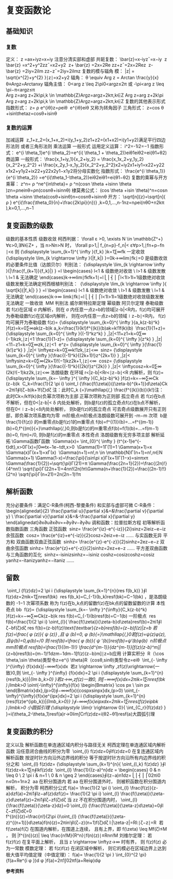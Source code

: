# 复变函数论
## 基础知识
### 复数
​定义： z =ax+iyz=x+iy 
​注意分清实部和虚部
​共轭复数： \bar{z}=x-iyzˉ=x−iy 
​ z \bar{z} =x^2+y^2zzˉ=x2+y2 
​ z+ \bar{z} =2x=2Re zz+zˉ=2x=2Rez 
​ z- \bar{z} =2iy=2iIm zz−zˉ=2iy=2iImz 
​复数的模与辐角
​模： |z| = \sqrt{x^{2}+y^{2} }∣z∣=x2+y2​ 
​辐角： θ \equiv Arg z = Arctan \frac{y}{x}θ≡Argz=Arctanxy​ 
​辐角主值：
 0<arg z \leq 2\pi0<argz≤2π
或
 -\pi<arg z \leq \pi−π<argz≤π  
 Arg z=arg z+2k\pi,k \in \mathbb{Z}Argz=argz+2kπ,k∈Z ​Arg z=arg z+2k\pi Arg z=arg z+2k\pi,k \in \mathbb{Z}Argz=argz+2kπ,k∈Z 
​复数的其他表示形式
​指数形式： z= ρ e^{iθ}z=ρeiθ 
​ e^{iθ}eiθ 又称为转角因子
​三角形式： z=cos θ +isin\thetaz=cosθ+isinθ 

### ​复数的运算
​加减运算
​ z_1+z_2=(x_1+x_2)+i(y_1+y_2)z1​+z2​=(x1​+x2​)+i(y1​+y2​) 
​满足平行四边形法则
或者三角形法则
​乘法运算
​一般形式
​运用定义运算：
 i^2=-1i2=−1 
​指数形式：
 e^{i \theta_1}e^{i \theta_2}=e^{i( \theta_1 + \theta_2)}eiθ1​eiθ2​=ei(θ1​+θ2​) 
​商运算
​一般形式：
 \frac{x_1+iy_1}{x_2+iy_2} = \frac{x_1x_2+y_1y_2}{x_2^2+y_2^2} +i \frac{x_2y_1-x_1y_2}{x_2^2+y_2^2}x2​+iy2​x1​+iy1​​=x22​+y22​x1​x2​+y1​y2​​+ix22​+y22​x2​y1​−x1​y2​​ 
​将分母实数化
​指数形式：
 \frac{e^{i \theta_1}}{e^{i \theta_2}} =e^{i(\theta_1-\theta_2)}eiθ2​eiθ1​​=ei(θ1​−θ2​) 
​复数的乘幂与开方
​乘幂： 
z^n= ρ ^ne^{in\theta}= ρ ^n(cosn \theta +isinn \theta )zn=ρneinθ=ρn(cosnθ+isinnθ) 
​棣莫弗公式：
(cos \theta +isin \theta)^n=cosn \theta +isinn \theta(cosθ+isinθ)n=cosnθ+isinnθ 
​开方：
 \sqrt[n]{z}=\sqrt[n]{ ρ } e^{i(\frac{\theta_0}{n}+\frac{2k\pi}{n})} ,k=0,1,…,n-1nz​=nρ​ei(nθ0​​+n2kπ​),k=0,1,…,n−1 

## ​复变函数的级数
​级数的基本性质
​级数收敛
​柯西判据：
 \forall ε >0, \exists N \in \mathbb{Z^+}∀ε>0,∃N∈Z+ ，当 n>Nn>N 时，
 \forall p>1,| f_{n+p}-f_n|< ε∀p>1,∣fn+p​−fn​∣<ε 
则 {\displaystyle \sum_{k=1}^{ \infty }{f_k} }k=1∑∞​fk​ 一定收敛
​ {\displaystyle \lim_{k \rightarrow \infty }{|f_k|} }=0k→∞lim​∣fk​∣=0 是级数收敛的必要条件
​比值（达朗贝尔）判别法：
 {\displaystyle \lim_{k \rightarrow \infty }{|\frac{f_{k+1}}{f_k}|} } =l \begin{cases} l<1 & 级数绝对收敛 \\ l>1 & 级数发散 \\ l=1 & 无法确定 \end{cases}k→∞lim​∣fk​fk+1​​∣=l⎩⎪⎨⎪⎧​l<1l>1l=1​级数绝对收敛级数发散无法确定​ 
柯西根植判别法：
​ {\displaystyle \lim_{k \rightarrow \infty }{ \sqrt[k]{|f_k|} } } =l \begin{cases} l<1 & 级数绝对收敛 \\ l>1 & 级数发散 \\ l=1 & 无法确定 \end{cases}k→∞
lim​
k∣fk​∣​=l⎩⎪⎨⎪⎧​l<1l>1l=1​级数绝对收敛级数发散无法确定​ 
​一致收敛
​ MM 判别法
​威尔斯特拉斯定理
​幂级数
​阿贝尔定理
​泰勒级数
​若 f(z)在区域 σ 内解析，则在 σ 内任意一点z=b的领域|z-b|<R内，f(z)均可展开为泰勒级数f(z)在区域σ内解析，
则在σ内任意一点z=b的领域∣z−b∣<R内，
f(z)均可展开为泰勒级数 
 f(z)= {\displaystyle \sum_{k=0}^{ \infty }{a_k(z-b)^k} }f(z)=k=0∑∞​ak​(z−b)k 
​ a_k=\frac{1}{k!}f^{(k)}(b)ak​=k!1​f(k)(b) 
​ \frac{1}{1+z}= {\displaystyle \sum_{k=0}^{ \infty }{(-1)^kz^k} } ,|z|<11+z1​=k=0∑∞​(−1)kzk,∣z∣<1 
​ \frac{1}{1-z}= {\displaystyle \sum_{k=0}^{ \infty }{z^k} } ,|z|<11−z1​=k=0∑∞​zk,∣z∣<1 
​ e^z= {\displaystyle \sum_{k=0}^{ \infty }{\frac{1}{k!}z^k} } ,|z|< \inftyez=k=0∑∞​k!1​zk,∣z∣<∞ 
​ sinz= {\displaystyle \sum_{k=0}^{ \infty }{\frac{(-1)^k}{(2k+1)!}z^{2k+1}} } ,|z|< \inftysinz=k=0∑∞​(2k+1)!(−1)k​z2k+1,∣z∣<∞ 
​ cosz= {\displaystyle \sum_{k=0}^{ \infty }{\frac{(-1)^k}{(2k)!}z^{2k}} } ,|z|< \inftycosz=k=0∑∞​(2k)!(−1)k​z2k,∣z∣<∞ 
​洛朗级数
​在环域 r<|z-b|<Rr<∣z−b∣<R 内解析，则
 f(z)= {\displaystyle \sum_{k=- \infty }^{ \infty }{C_k(z-b)^k} }f(z)=k=−∞∑∞​Ck​(z−b)k 
​ C_k=\frac{1}{2 \pi i} \oint_l {\frac{f(\zeta)}{(\zeta-b)^{k+1}}d\zeta}Ck​=2πi1​∮l​(ζ−b)k+1f(ζ)​dζ 
​ 注：此时C_k {=}\mathllap{/\,} \frac{f^{(k)}(b)}{k!}注：此时Ck​=/​k!f(k)(b)​ 
​负幂次项称为主部
​正幂次项称为正则部
​孤立奇点
​若 f(z)在b点不解析，但在0<|z-b|< δ 内处处解析，则b是f(z)的孤立奇点f(z)在b点不解析，
但在0<∣z−b∣<δ内处处解析，
则b是f(z)的孤立奇点 
​可去奇点
​级数展开只有正则部，即负幂次项系数均为零
​ m阶极点m阶极点 
​洛朗级数可展开到 -m−m 次项
​ b是 \frac{1}{f(z)} 的m重零点b是f(z)1​的m重零点 
​ f(b)=f^{(1)}(b)=…=f^{(m-1)}(b)=0,f^{(m)}{=}\mathllap{/\,}0,则b是f(z)的m重零点f(b)=f(1)(b)=…=f(m−1)(b)=0,
f(m)=/​0,
则b是f(z)的m重零点 
​本性奇点
​洛朗级数有无穷多项主部
​解析延拓
​ \Gamma函数Γ函数 
​ \Gamma(x)= \int_{0}^{ \infty } {t^{x-1}e^{-t}dt},x>0Γ(x)=∫0∞​tx−1e−tdt,x>0 
​ \Gamma(1)=1Γ(1)=1 
​ \Gamma(x+1)=x \Gamma(x)Γ(x+1)=xΓ(x) 
​ \Gamma(n+1)=n!,n \in \mathbb{N}Γ(n+1)=n!,n∈N 
​ \Gamma(x+1) \Gamma(1-x)=\frac{\pi}{\sin\pi x}Γ(x+1)Γ(1−x)=sinπxπ​ 
​ \Gamma(\frac{1}{2})=\sqrt{\pi}Γ(21​)=π​ 
​ \Gamma(\frac{2n+1}{2})=\frac{(2n)!}{4^nn!} \sqrt{\pi}Γ(22n+1​)=4nn!(2n)!​π​ 
​ \Gamma(n+\frac{1}{2})=\frac{(2n-1)!!}{2^n} \sqrt{\pi}Γ(n+21​)=2n(2n−1)!!​π​ 
## ​解析函数
​充分必要条件：满足C-R条件(柯西-黎曼条件)
和实部与虚部可微
​C-R条件：
 \begin{alignedat}{2} \frac{\partial u}{\partial x}&=&\frac{\partial v}{\partial y} \\ \frac{\partial v}{\partial x}&=&-\frac{\partial x}{\partial y} \end{alignedat}∂x∂u​∂x∂v​​==​∂y∂v​−∂y∂u​​ 
​调和函数：拉普拉斯方程
​初等解析函数
​指数函数
​三角函数
​正弦函数
​ sinz= \frac{e^{iz}-e^{-iz}}{2i}sinz=2ieiz−e−iz​ 
​余弦函数
​ cosz= \frac{e^{iz}+e^{-iz}}{2}cosz=2eiz+e−iz​ 
​……
​与实函数无异
​平方和
​双曲函数
​双曲正弦函数
​ sinhz= \frac{e^{z}-e^{-z}}{2}sinhz=2ez−e−z​ 
​双曲余弦函数
​ sinhz= \frac{e^{z}+e^{-z}}{2}sinhz=2ez+e−z​ 
​……
​平方差
​双曲函数与三角函数的互化
​ sinhz=-isinizsinhz=−isiniz 
​ coshz=cosizcoshz=cosiz 
​ yanhz=-itanizyanhz=−itaniz 
​……
## ​留数
​ \oint_l {f(z)dz}=2 \pi i {\displaystyle \sum_{k=1}^{n}{res f(b_k)} }∮l​f(z)dz=2πik=1∑n​resf(bk​) 
​ res f(b_k)=C_{-1}(b_k)resf(bk​)=C−1​(bk​) ，是洛朗级数的 -1−1 次幂项系数
称为 f(z)在b_k点的留数f(z)在bk​点的留数 
​留数的计算
​本性奇点 bb 
​ f(z)= {\displaystyle \sum_{k=- \infty }^{\infty}{C_k(z-b)^k} }f(z)=k=−∞∑∞​Ck​(z−b)k 
 res f(b)=C_{-1}(b)resf(b)=C−1​(b) 
​一阶极点
​ res f(b)=\frac{1}{2 \pi i} \oint_{l}{ \frac{f(\zeta)}{\zeta-b}d\zeta}resf(b)=2πi1​∮l​ζ−bf(ζ)​dζ 
 res f(b)=(z-b)f(z)\text{\textbar}_{z=b}resf(b)=(z−b)f(z)|z=b​ 
​ 若f(z)=\frac{ φ (z)}{ ψ (z)} ,且 ψ (b)=0, φ (b){=}\mathllap{/\,}0若f(z)=ψ(z)φ(z)​,且ψ(b)=0,φ(b)=/​0 
则 resf(b)=\frac{ φ (b)}{ ψ '(b)}resf(b)=ψ′(b)φ(b)​ 
​ n阶极点 mm阶极点 
​ resf(b)=\frac{1}{(m-1)!} \frac{d^{m-1}}{dz^{m-1}}[f(z)(z-b)^m]|_{z=b}resf(b)=(m−1)!1​dzm−1dm−1​[f(z)(z−b)m]∣z=b​ 
应用
​计算实积分
​ R（\cos \theta,\sin \theta)类型令z=e^{i \theta}R（cosθ,sinθ)类型令z=eiθ 
​ \int_{- \infty }^{\infty} {f(x)dx}∫−∞∞​f(x)dx 
​ 若z \rightarrow \infty ,zf(z)\xrightarrow{一致}0,则 \int_{- \infty }^{\infty} {f(x)dx}=2 \pi i {\displaystyle \sum_{k=1}^{n}{resf(b_k)}|_{Im b_k>0} }若z→∞,zf(z)一致​0,
则∫−∞∞​f(x)dx=2πik=1∑n​resf(bk​)∣Imbk​>0​ 
​ \oint_{-\infty}^{\infty}{f(x) \begin{Bmatrix} \cos px \\ \sin px \end{Bmatrix}dx},(p>0)∮−∞∞​f(x){cospxsinpx​}dx,(p>0) 
​ \oint_{-\infty}^{\infty}{f(x)e^{ipx}dx}=2 \pi i {\displaystyle \sum_{k=1}^{n}{res(f(z)e^{ipb_k})|_{Imb_k>0}} }∮−∞∞​f(x)eipxdx=2πik=1∑n​res(f(z)eipbk​)∣Imbk​>0​ 
​小圆弧引理
​ {\displaystyle \lim_{r \rightarrow 0}{ \int_{C_r}{f(z)dz} } }=i(\theta_2-\theta_1)resf(a)r→0lim​∫Cr​​f(z)dz=i(θ2​−θ1​)resf(a) 
​大圆弧引理
## ​复变函数的积分
​定义以及
解析函数在单连通区域内积分与路径无关
​柯西定理
​在单连通区域内解析函数
沿任意闭合曲线的积分为零
​ \oint_{l} f(z)dz=0∮l​f(z)dz=0 
​在复连通区域内解析函数
按逆时针方向沿外边界线的积分
等于按逆时针方向沿所有内边界线的积分之和
​ \oint_{l} f(z)dz= {\displaystyle \sum_{k=1}^{n}{ \oint_{l_k} f(z)dz} }∮l​f(z)dz=k=1∑n​∮lk​​f(z)dz 
​ \oint_{l} \frac{1}{(z-a)^n}dz = \begin{cases} 0 & n \leq 0 \\ 2 \pi i & n=1 \\ 0 & n \geq 2 \end{cases}∮l​(z−a)n1​dz=⎩⎪⎨⎪⎧​02πi0​n≤0n=1n≥2​ 
​ aa 在积分围道内
​若 aa 在积分围道外时，
则被积函数在积分围道内解析，
积分为零
​柯西积分公式
​ f(a)= \frac{1}{2 \pi i} \oint_{l} \frac{f(z)}{z-a}dzf(a)=2πi1​∮l​z−af(z)​dz 
​ f(z)= \frac{1}{2 \pi i} \oint_{l} \frac{f(\zeta)}{\zeta-z}d\zetaf(z)=2πi1​∮l​ζ−zf(ζ)​dζ 
​当 zz 不在积分围道内时，
 \oint_{l} {\frac{f(\zeta)}{\zeta-z}dz}=0 \oint_{l} {\frac{f(\zeta)}{\zeta-z}d\zeta}=0∮l​ζ−zf(ζ)​dζ=0  
​ f^{(n)}(z)=\frac{n!}{2\pi i}\oint_{l} {\frac{f(\zeta)}{(\zeta-z)^{(n+1)}}d\zeta}f(n)(z)=2πin!​∮l​(ζ−z)(n+1)f(ζ)​dζ 
 l:|\zeta-z|=Rl:∣ζ−z∣=R ​
若 f(\zeta)f(ζ) 在围道内解析，在围道上连续，
且有上界，即 f(\zeta) \leq Mf(ζ)≤M ，
则 |f^{(n)}(z)| \leq \frac{n!M}{R^n}∣f(n)(z)∣≤Rnn!M​ 
​刘维尔定理：
若 f(z)f(z) 在复平面上解析，
且当 z \rightarrow \inftyz→∞ 时有界，
则 f(z)f(z) 必为一常数
​模数定理：
若 f(z)f(z) 在闭区域中解析，
则它的模必在区域边界上达到极大值
​平均值定理（中值定理）：
 f(a)= \frac{1}{2 \pi } \int_{0}^{2 \pi} {f(a+Re^{i φ })d φ }f(a)=2π1​∫02π​f(a+Reiφ)dφ 



 **参考资料**
 [](https://zhimap.com/mmap/13e476df788b4cacbbbeceb7765918b9)